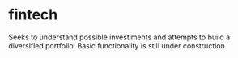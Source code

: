 # fintech
Seeks to understand possible investiments and attempts to build a diversified portfolio. Basic functionality is still under construction.
